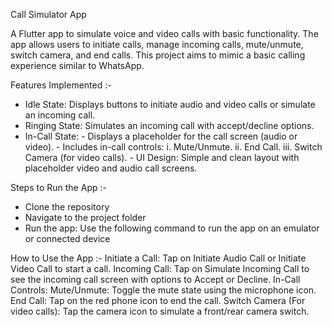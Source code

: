 Call Simulator App

A Flutter app to simulate voice and video calls with basic functionality. The app allows users to initiate calls, manage incoming calls, mute/unmute, switch camera, and end calls. This project aims to mimic a basic calling experience similar to WhatsApp.

Features Implemented :-
- Idle State: Displays buttons to initiate audio and video calls or simulate an incoming call.
- Ringing State: Simulates an incoming call with accept/decline options.
- In-Call State:
           - Displays a placeholder for the call screen (audio or video).
           - Includes in-call controls:
                i. Mute/Unmute.
                ii. End Call.
                iii. Switch Camera (for video calls).
           - UI Design: Simple and clean layout with placeholder video and audio call screens.
  
Steps to Run the App :-
- Clone the repository
- Navigate to the project folder
- Run the app: Use the following command to run the app on an emulator or connected device
  
How to Use the App :-
Initiate a Call: Tap on Initiate Audio Call or Initiate Video Call to start a call.
Incoming Call: Tap on Simulate Incoming Call to see the incoming call screen with options to Accept or Decline.
In-Call Controls:
    Mute/Unmute: Toggle the mute state using the microphone icon.
    End Call: Tap on the red phone icon to end the call.
    Switch Camera (For video calls): Tap the camera icon to simulate a front/rear camera switch.
